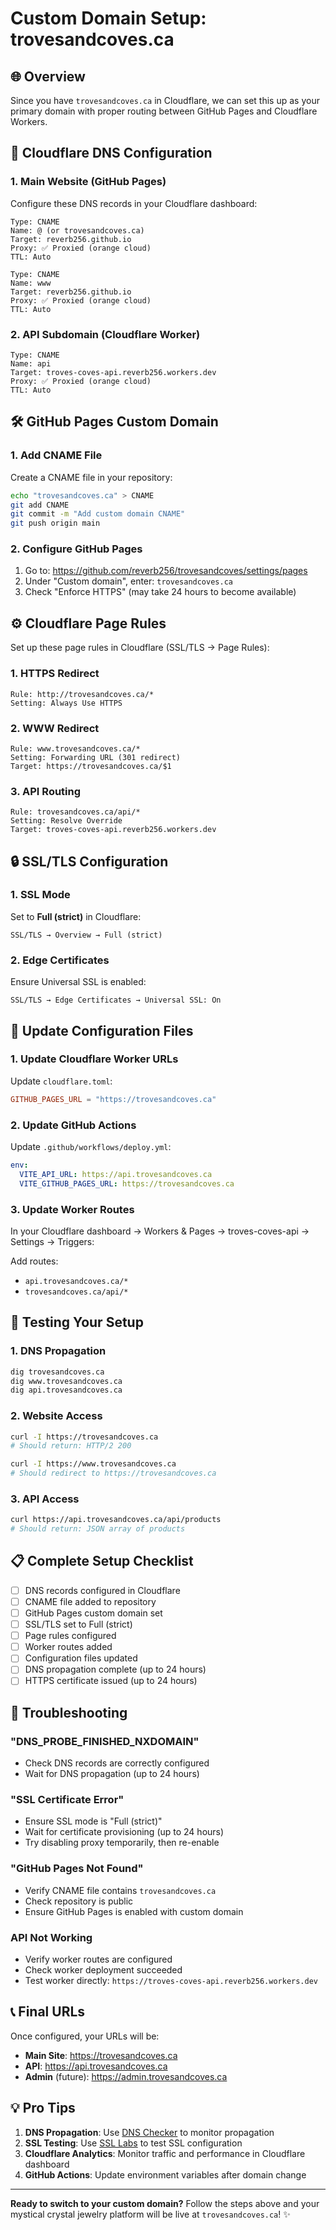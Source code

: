 # Custom Domain Setup: trovesandcoves.ca

## 🌐 Overview

Since you have `trovesandcoves.ca` in Cloudflare, we can set this up as your primary domain with proper routing between GitHub Pages and Cloudflare Workers.

## 🔧 Cloudflare DNS Configuration

### 1. Main Website (GitHub Pages)
Configure these DNS records in your Cloudflare dashboard:

```
Type: CNAME
Name: @ (or trovesandcoves.ca)
Target: reverb256.github.io
Proxy: ✅ Proxied (orange cloud)
TTL: Auto
```

```
Type: CNAME  
Name: www
Target: reverb256.github.io
Proxy: ✅ Proxied (orange cloud)
TTL: Auto
```

### 2. API Subdomain (Cloudflare Worker)
```
Type: CNAME
Name: api
Target: troves-coves-api.reverb256.workers.dev
Proxy: ✅ Proxied (orange cloud)
TTL: Auto
```

## 🛠️ GitHub Pages Custom Domain

### 1. Add CNAME File
Create a CNAME file in your repository:

```bash
echo "trovesandcoves.ca" > CNAME
git add CNAME
git commit -m "Add custom domain CNAME"
git push origin main
```

### 2. Configure GitHub Pages
1. Go to: https://github.com/reverb256/trovesandcoves/settings/pages
2. Under "Custom domain", enter: `trovesandcoves.ca`
3. Check "Enforce HTTPS" (may take 24 hours to become available)

## ⚙️ Cloudflare Page Rules

Set up these page rules in Cloudflare (SSL/TLS → Page Rules):

### 1. HTTPS Redirect
```
Rule: http://trovesandcoves.ca/*
Setting: Always Use HTTPS
```

### 2. WWW Redirect  
```
Rule: www.trovesandcoves.ca/*
Setting: Forwarding URL (301 redirect)
Target: https://trovesandcoves.ca/$1
```

### 3. API Routing
```
Rule: trovesandcoves.ca/api/*
Setting: Resolve Override
Target: troves-coves-api.reverb256.workers.dev
```

## 🔒 SSL/TLS Configuration

### 1. SSL Mode
Set to **Full (strict)** in Cloudflare:
```
SSL/TLS → Overview → Full (strict)
```

### 2. Edge Certificates
Ensure Universal SSL is enabled:
```
SSL/TLS → Edge Certificates → Universal SSL: On
```

## 📝 Update Configuration Files

### 1. Update Cloudflare Worker URLs
Update `cloudflare.toml`:

```toml
GITHUB_PAGES_URL = "https://trovesandcoves.ca"
```

### 2. Update GitHub Actions
Update `.github/workflows/deploy.yml`:

```yaml
env:
  VITE_API_URL: https://api.trovesandcoves.ca
  VITE_GITHUB_PAGES_URL: https://trovesandcoves.ca
```

### 3. Update Worker Routes
In your Cloudflare dashboard → Workers & Pages → troves-coves-api → Settings → Triggers:

Add routes:
- `api.trovesandcoves.ca/*`
- `trovesandcoves.ca/api/*`

## 🧪 Testing Your Setup

### 1. DNS Propagation
```bash
dig trovesandcoves.ca
dig www.trovesandcoves.ca  
dig api.trovesandcoves.ca
```

### 2. Website Access
```bash
curl -I https://trovesandcoves.ca
# Should return: HTTP/2 200

curl -I https://www.trovesandcoves.ca
# Should redirect to https://trovesandcoves.ca
```

### 3. API Access
```bash
curl https://api.trovesandcoves.ca/api/products
# Should return: JSON array of products
```

## 📋 Complete Setup Checklist

- [ ] DNS records configured in Cloudflare
- [ ] CNAME file added to repository
- [ ] GitHub Pages custom domain set
- [ ] SSL/TLS set to Full (strict)
- [ ] Page rules configured
- [ ] Worker routes added
- [ ] Configuration files updated
- [ ] DNS propagation complete (up to 24 hours)
- [ ] HTTPS certificate issued (up to 24 hours)

## 🚨 Troubleshooting

### "DNS_PROBE_FINISHED_NXDOMAIN"
- Check DNS records are correctly configured
- Wait for DNS propagation (up to 24 hours)

### "SSL Certificate Error"
- Ensure SSL mode is "Full (strict)"
- Wait for certificate provisioning (up to 24 hours)
- Try disabling proxy temporarily, then re-enable

### "GitHub Pages Not Found"
- Verify CNAME file contains `trovesandcoves.ca`
- Check repository is public
- Ensure GitHub Pages is enabled with custom domain

### API Not Working
- Verify worker routes are configured
- Check worker deployment succeeded
- Test worker directly: `https://troves-coves-api.reverb256.workers.dev`

## 📞 Final URLs

Once configured, your URLs will be:

- **Main Site**: https://trovesandcoves.ca
- **API**: https://api.trovesandcoves.ca
- **Admin** (future): https://admin.trovesandcoves.ca

## 💡 Pro Tips

1. **DNS Propagation**: Use [DNS Checker](https://dnschecker.org/) to monitor propagation
2. **SSL Testing**: Use [SSL Labs](https://www.ssllabs.com/ssltest/) to test SSL configuration
3. **Cloudflare Analytics**: Monitor traffic and performance in Cloudflare dashboard
4. **GitHub Actions**: Update environment variables after domain change

---

**Ready to switch to your custom domain?** Follow the steps above and your mystical crystal jewelry platform will be live at `trovesandcoves.ca`! ✨
